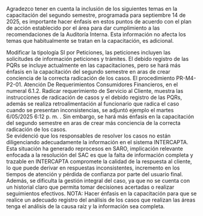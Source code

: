 Agradezco tener en cuenta la inclusión de los siguientes temas en la capacitación del segundo semestre, programada para septiembre 14 de 2025, es importante hacer énfasis en estos puntos de acuerdo con el plan de acción establecido por el área para dar cumplimiento a las recomendaciones de la Auditoría Interna. Esta información no afecta los temas que habitualmente se tratan en la capacitación, es adicional.

Modificar la tipología SI por Peticiones, las peticiones incluyen las solicitudes de información peticiones y trámites. El debido registro de las PQRs se incluye actualmente en las capacitaciones, pero se hará más énfasis en la capacitación del segundo semestre en aras de crear conciencia de la correcta radicación de los casos.
El procedimiento PR-M4-P2-01. Atención De Requerimientos Consumidores Financieros, en el numeral 6.1.2. Radicar requerimiento de Servicio al Cliente, muestra las instrucciones de radicación de casos y el debido registro de las PQRs, además se realiza retroalimentación al funcionario que radica el caso cuando se presentan inconsistencias, se adjuntó ejemplo el martes 6/05/2025 6:12 p. m. .
Sin embargo, se hará más énfasis en la capacitación del segundo semestre en aras de crear más conciencia de la correcta radicación de los casos.  
Se evidenció que los responsables de resolver los casos no están diligenciando adecuadamente la información en el sistema INTERCAPTA. Esta situación ha generado reprocesos en SARO, implicación relevante enfocada a la resolución del SAC es que la falta de información completa y trazable en INTERCAPTA compromete la calidad de la respuesta al cliente, lo que puede derivar en respuestas inconsistentes, incremento en los tiempos de atención y pérdida de confianza por parte del usuario final. Además, se dificulta la gestión integral del caso, ya que no se cuenta con un historial claro que permita tomar decisiones acertadas o realizar seguimientos efectivos.
NOTA: Hacer énfasis en la capacitación para que se realice un adecuado registro del análisis de los casos que realizan las áreas tenga el análisis de la causa raíz y la información sea completa.
